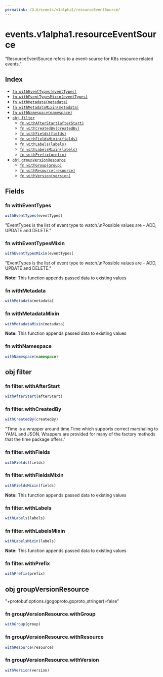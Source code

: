 ```yaml
---
permalink: /3.6/events/v1alpha1/resourceEventSource/
---
```


# events.v1alpha1.resourceEventSource

"ResourceEventSource refers to a event-source for K8s resource related events."

## Index

* [`fn withEventTypes(eventTypes)`](#fn-witheventtypes)
* [`fn withEventTypesMixin(eventTypes)`](#fn-witheventtypesmixin)
* [`fn withMetadata(metadata)`](#fn-withmetadata)
* [`fn withMetadataMixin(metadata)`](#fn-withmetadatamixin)
* [`fn withNamespace(namespace)`](#fn-withnamespace)
* [`obj filter`](#obj-filter)
  * [`fn withAfterStart(afterStart)`](#fn-filterwithafterstart)
  * [`fn withCreatedBy(createdBy)`](#fn-filterwithcreatedby)
  * [`fn withFields(fields)`](#fn-filterwithfields)
  * [`fn withFieldsMixin(fields)`](#fn-filterwithfieldsmixin)
  * [`fn withLabels(labels)`](#fn-filterwithlabels)
  * [`fn withLabelsMixin(labels)`](#fn-filterwithlabelsmixin)
  * [`fn withPrefix(prefix)`](#fn-filterwithprefix)
* [`obj groupVersionResource`](#obj-groupversionresource)
  * [`fn withGroup(group)`](#fn-groupversionresourcewithgroup)
  * [`fn withResource(resource)`](#fn-groupversionresourcewithresource)
  * [`fn withVersion(version)`](#fn-groupversionresourcewithversion)

## Fields

### fn withEventTypes

```ts
withEventTypes(eventTypes)
```

"EventTypes is the list of event type to watch.\nPossible values are - ADD, UPDATE and DELETE."

### fn withEventTypesMixin

```ts
withEventTypesMixin(eventTypes)
```

"EventTypes is the list of event type to watch.\nPossible values are - ADD, UPDATE and DELETE."

**Note:** This function appends passed data to existing values

### fn withMetadata

```ts
withMetadata(metadata)
```



### fn withMetadataMixin

```ts
withMetadataMixin(metadata)
```



**Note:** This function appends passed data to existing values

### fn withNamespace

```ts
withNamespace(namespace)
```



## obj filter



### fn filter.withAfterStart

```ts
withAfterStart(afterStart)
```



### fn filter.withCreatedBy

```ts
withCreatedBy(createdBy)
```

"Time is a wrapper around time.Time which supports correct marshaling to YAML and JSON.  Wrappers are provided for many of the factory methods that the time package offers."

### fn filter.withFields

```ts
withFields(fields)
```



### fn filter.withFieldsMixin

```ts
withFieldsMixin(fields)
```



**Note:** This function appends passed data to existing values

### fn filter.withLabels

```ts
withLabels(labels)
```



### fn filter.withLabelsMixin

```ts
withLabelsMixin(labels)
```



**Note:** This function appends passed data to existing values

### fn filter.withPrefix

```ts
withPrefix(prefix)
```



## obj groupVersionResource

"+protobuf.options.(gogoproto.goproto_stringer)=false"

### fn groupVersionResource.withGroup

```ts
withGroup(group)
```



### fn groupVersionResource.withResource

```ts
withResource(resource)
```



### fn groupVersionResource.withVersion

```ts
withVersion(version)
```

